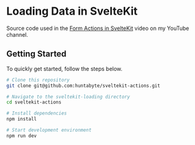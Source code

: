 # Loading Data in SvelteKit

Source code used in the [Form Actions in SvelteKit](https://www.youtube.com/watch?v=52nXUwQWeKI) video on my YouTube channel.

## Getting Started

To quickly get started, follow the steps below.

```bash
# Clone this repository
git clone git@github.com:huntabyte/sveltekit-actions.git

# Navigate to the sveltekit-loading directory
cd sveltekit-actions

# Install dependencies
npm install

# Start development environment
npm run dev
```
